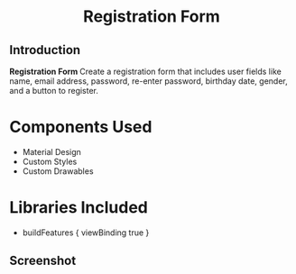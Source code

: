 ﻿<h1 align="center"> Registration Form </h1>
<p align="center">

## Introduction
  
<b> Registration Form </b> Create a registration form that includes user fields like name, email address, password, re-enter password, birthday date, gender, and a button to register.


# Components Used
- Material Design
- Custom Styles
- Custom Drawables



# Libraries Included
- buildFeatures {
        viewBinding true }

  
  
## Screenshot
